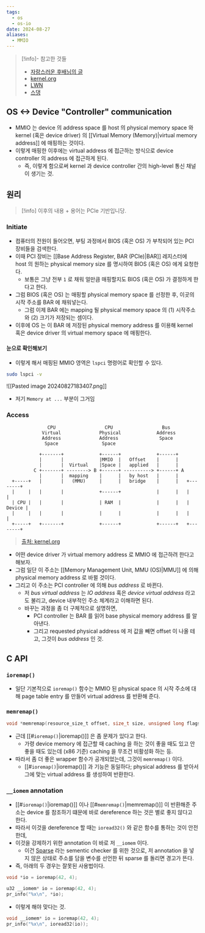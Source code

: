 ```yaml
---
tags:
  - os
  - os-io
date: 2024-08-27
aliases:
  - MMIO
---
```

> [!info]- 참고한 것들
> - [자랑스러운 후배님의 글](https://hyeyoo.com/152)
> - [kernel.org](https://www.kernel.org/doc/Documentation/DMA-API-HOWTO.txt)
> - [LWN](https://lwn.net/Articles/653585/)
> - [스댕](https://stackoverflow.com/a/19102506)

## OS <-> Device "Controller" communication

- MMIO 는 device 의 address space 를 host 의 physical memory space 와 kernel (혹은 device driver) 의 [[Virtual Memory (Memory)|virtual memory address]] 에 매핑하는 것이다.
- 이렇게 매핑한 이후에는 virtual address 에 접근하는 방식으로 device controller 의 address 에 접근하게 된다.
	- 즉, 이렇게 함으로써 kernel 과 device controller 간의 high-level 통신 채널이 생기는 것.

## 원리

> [!info] 이후의 내용 + 용어는 PCIe 기반입니당.

### Initiate

- 컴퓨터의 전원이 들어오면, 부팅 과정에서 BIOS (혹은 OS) 가 부착되어 있는 PCI 장비들을 검색한다.
- 이때 PCI 장비는 [[Base Address Register, BAR (PCIe)|BAR]] 레지스터에 host 의 원하는 physical memory size 를 명시하여 BIOS (혹은 OS) 에게 요청한다.
	- 보통은 그냥 전부 `1` 로 채워 얼만큼 매핑할지도 BIOS (혹은 OS) 가 결정하게 한다고 한다.
- 그럼 BIOS (혹은 OS) 는 매핑할 physical memory space 를 선정한 후, 이곳의 시작 주소를 BAR 에 채워넣는다.
	- 그럼 이제 BAR 에는 mapping 될 physical memory space 의 (1) 시작주소와 (2) 크기가 저장되는 셈이다.
- 이후에 OS 는 이 BAR 에 저장된 physical memory address 를 이용해 kernel 혹은 device driver 의 virtual memory space 에 매핑한다.

#### 눈으로 확인해보기

- 이렇게 해서 매핑된 MMIO 영역은 `lspci` 명령어로 확인할 수 있다.

```bash
sudo lspci -v
```

![[Pasted image 20240827183407.png]]

- 저기 `Memory at ...` 부분이 그거임

### Access

```
               CPU                  CPU                  Bus
             Virtual              Physical             Address
             Address              Address               Space
              Space                Space

            +-------+             +------+             +------+
            |       |             |MMIO  |   Offset    |      |
            |       |  Virtual    |Space |   applied   |      |
          C +-------+ --------> B +------+ ----------> +------+ A
            |       |  mapping    |      |   by host   |      |
  +-----+   |       |   (MMU)     |      |   bridge    |      |   +--------+
  |     |   |       |             +------+             |      |   |        |
  | CPU |   |       |             | RAM  |             |      |   | Device |
  |     |   |       |             |      |             |      |   |        |
  +-----+   +-------+             +------+             +------+   +--------+
```
> [출처: kernel.org](https://www.kernel.org/doc/Documentation/DMA-API-HOWTO.txt)

- 어떤 device driver 가 virtual memory address 로 MMIO 에 접근하려 한다고 해보자.
- 그럼 일단 이 주소는 [[Memory Management Unit, MMU (OS)|MMU]] 에 의해 physical memory address 로 바뀔 것이다.
- 그리고 이 주소는 PCI controller 에 의해 *bus address* 로 바뀐다.
	- 저 *bus virtual address* 는 *IO address* 혹은 *device virtual address* 라고도 불리고, device 내부적인 주소 체계라고 이해하면 된다.
	- 바꾸는 과정을 좀 더 구체적으로 설명하면,
		- PCI controller 는 BAR 를 읽어 base physical memory address 를 알아낸다.
		- 그리고 requested physical address 에 저 값을 빼면 offset 이 나올 테고, 그것이 *bus address* 인 것.

## C API

### `ioremap()`

- 일단 기본적으로 `ioremap()` 함수는 MMIO 된 physical space 의 시작 주소에 대해 page table entry 를 만들어 virtual address 를 반환해 준다.

### `memremap()`

```c
void *memremap(resource_size_t offset, size_t size, unsigned long flags);
```

- 근데 [[#`ioremap()`|ioremap()]] 은 좀 문제가 있다고 한다.
	- 가령 device memory 에 접근할 때 caching 을 하는 것이 좋을 때도 있고 안좋을 때도 있는데 (x86 기준) caching 을 무조건 비활성화 하는 등.
- 따라서 좀 더 좋은 wrapper 함수가 공개되었는데, 그것이 `memremap()` 이다.
	- [[#`ioremap()`|ioremap()]] 과 기능은 동일하다; physical address 를 받아서 그에 맞는 virtual address 를 생성하여 반환한다.

### `__iomem` annotation

- [[#`ioremap()`|ioremap()]] 이나 [[#`memremap()`|memremap()]] 이 반환해준 주소는 device 를 참조하기 떄문에 바로 dereference 하는 것은 별로 좋지 않다고 한다.
- 따라서 이것을 dereference 할 때는 `ioread32()` 와 같은 함수를 통하는 것이 안전한데,
- 이것을 강제하기 위한 annotation 이 바로 저 `__iomem` 이다.
	- 이건 [Sparse](https://www.kernel.org/doc/html/v4.12/dev-tools/sparse.html) 라는 sementic checker 를 위한 것으로, 저 annotation 을 넣지 않은 상태로 주소를 담을 변수를 선언한 뒤 sparse 를 돌리면 경고가 뜬다.
- 즉, 아래의 두 경우는 잘못된 사용법이다.

```c
void *io = ioremap(42, 4);
```

```c
u32 __iomem* io = ioremap(42, 4);
pr_info("%x\n", *io);
```

- 이렇게 해야 맞다는 것.

```c
void __iomem* io = ioremap(42, 4);
pr_info("%x\n", ioread32(io));
```